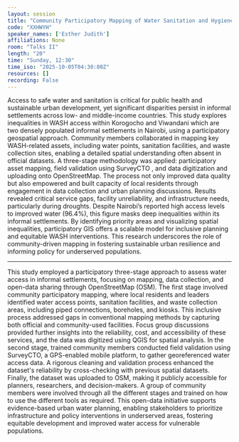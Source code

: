 ```yaml
---
layout: session
title: "Community Participatory Mapping of Water Sanitation and Hygiene Access for Sustainable Urban Planning."
code: "XXHWYH"
speaker_names: ['Esther Judith']
affiliations: None
room: "Talks II"
length: "20"
time: "Sunday, 12:30"
time_iso: "2025-10-05T04:30:00Z"
resources: []
recording: False
---
```


Access to safe water and sanitation is critical for public health and sustainable urban development, yet significant disparities persist in informal settlements across low- and middle-income countries. This study explores inequalities in WASH access within Korogocho and Viwandani which are two densely populated informal settlements in Nairobi, using a participatory geospatial approach. Community members collaborated in mapping key WASH-related assets, including water points, sanitation facilities, and waste collection sites, enabling a detailed spatial understanding often absent in official datasets.
A three-stage methodology was applied: participatory asset mapping, field validation using SurveyCTO , and data digitization and uploading onto OpenStreetMap. The process not only improved data quality but also empowered and built capacity of local residents through engagement in data collection and urban planning discussions.
Results revealed critical service gaps, facility unreliability, and infrastructure needs, particularly during droughts. Despite Nairobi’s reported high access levels to improved water (96.4%), this figure masks deep inequalities within its informal settlements. By identifying priority areas and visualizing spatial inequalities, participatory GIS offers a scalable model for inclusive planning and equitable WASH interventions. This research underscores the role of community-driven mapping in fostering sustainable urban resilience and informing policy for underserved populations.

<hr>

This study employed a participatory three-stage approach to assess water access in informal settlements, focusing on mapping, data collection, and open-data sharing through OpenStreetMap (OSM). The first stage involved community participatory mapping, where local residents and leaders identified water access points, sanitation facilities, and waste collection areas, including piped connections, boreholes, and kiosks. This inclusive process addressed gaps in conventional mapping methods by capturing both official and community-used facilities. Focus group discussions provided further insights into the reliability, cost, and accessibility of these services, and the data was digitized using QGIS for spatial analysis.
In the second stage, trained community members conducted field validation using SurveyCTO, a GPS-enabled mobile platform, to gather georeferenced water access data. A rigorous cleaning and validation process enhanced the dataset's reliability by cross-checking with previous spatial  datasets.
Finally, the dataset was uploaded to OSM, making it publicly accessible for planners, researchers, and decision-makers. A group of community members were involved through all the different stages and trained on how to use the different tools as required. This open-data initiative supports evidence-based urban water planning, enabling stakeholders to prioritize infrastructure and policy interventions in underserved areas, fostering equitable development and improved water access for vulnerable populations.

